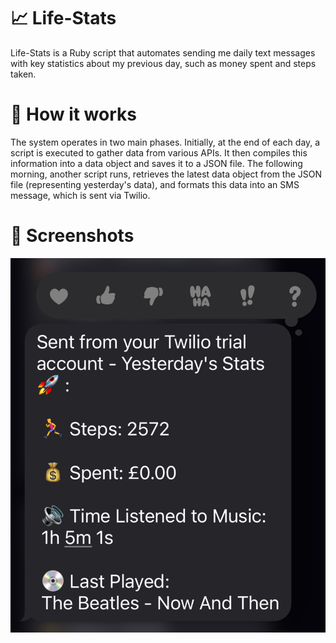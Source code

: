 
# 📈 Life-Stats

Life-Stats is a Ruby script that automates sending me daily text messages with key statistics about my previous day, such as money spent and steps taken.

# 📩 How it works 

The system operates in two main phases. Initially, at the end of each day, a script is executed to gather data from various APIs. It then compiles this information into a data object and saves it to a JSON file. The following morning, another script runs, retrieves the latest data object from the JSON file (representing yesterday's data), and formats this data into an SMS message, which is sent via Twilio.

# 🌄 Screenshots

![SMS Screenshot](img/text.jpg "Text Image")



